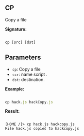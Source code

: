 ## CP
Copy a file
  
**Signature:**

  
```typescript

cp [src] [dst]

```

  

## Parameters

  
- `cp`: Copy a file
- `scr`:  name script .
- `dst`: destination.


**Example:**


  
```typescript

cp hack.js hackCopy.js

```

  
**Result:**


```Terminal
  
[HOME /]> cp hack.js hackcopy.js
File hack.js copied to hackcopy.js

```


